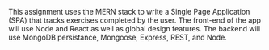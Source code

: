 This assignment uses the MERN stack to write a Single Page Application (SPA) that tracks exercises completed by the user. The front-end of the app will use Node and React as well as global design features. The backend will use MongoDB persistance, Mongoose, Express, REST, and Node.
